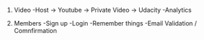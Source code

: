1. Video
    -Host -> Youtube -> Private Video -> Udacity 
    -Analytics

2. Members
    -Sign up
    -Login
    -Remember things
    -Email Validation / Comnfirmation


